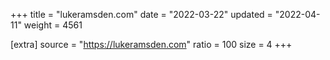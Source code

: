 +++
title = "lukeramsden.com"
date = "2022-03-22"
updated = "2022-04-11"
weight = 4561

[extra]
source = "https://lukeramsden.com"
ratio = 100
size = 4
+++
